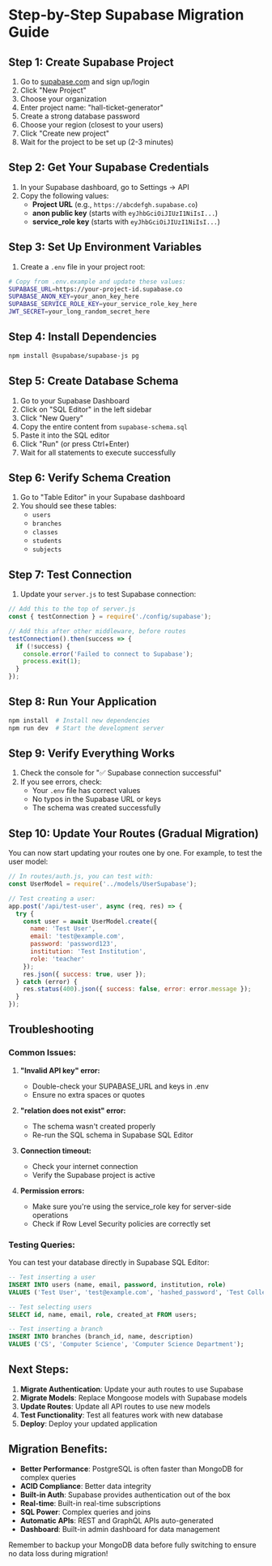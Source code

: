 # Step-by-Step Supabase Migration Guide

## Step 1: Create Supabase Project

1. Go to [supabase.com](https://supabase.com) and sign up/login
2. Click "New Project"
3. Choose your organization
4. Enter project name: "hall-ticket-generator"
5. Create a strong database password
6. Choose your region (closest to your users)
7. Click "Create new project"
8. Wait for the project to be set up (2-3 minutes)

## Step 2: Get Your Supabase Credentials

1. In your Supabase dashboard, go to Settings → API
2. Copy the following values:
   - **Project URL** (e.g., `https://abcdefgh.supabase.co`)
   - **anon public key** (starts with `eyJhbGciOiJIUzI1NiIsI...`)
   - **service_role key** (starts with `eyJhbGciOiJIUzI1NiIsI...`)

## Step 3: Set Up Environment Variables

1. Create a `.env` file in your project root:
```bash
# Copy from .env.example and update these values:
SUPABASE_URL=https://your-project-id.supabase.co
SUPABASE_ANON_KEY=your_anon_key_here
SUPABASE_SERVICE_ROLE_KEY=your_service_role_key_here
JWT_SECRET=your_long_random_secret_here
```

## Step 4: Install Dependencies

```bash
npm install @supabase/supabase-js pg
```

## Step 5: Create Database Schema

1. Go to your Supabase Dashboard
2. Click on "SQL Editor" in the left sidebar
3. Click "New Query"
4. Copy the entire content from `supabase-schema.sql`
5. Paste it into the SQL editor
6. Click "Run" (or press Ctrl+Enter)
7. Wait for all statements to execute successfully

## Step 6: Verify Schema Creation

1. Go to "Table Editor" in your Supabase dashboard
2. You should see these tables:
   - `users`
   - `branches`
   - `classes`
   - `students`
   - `subjects`

## Step 7: Test Connection

1. Update your `server.js` to test Supabase connection:

```javascript
// Add this to the top of server.js
const { testConnection } = require('./config/supabase');

// Add this after other middleware, before routes
testConnection().then(success => {
  if (!success) {
    console.error('Failed to connect to Supabase');
    process.exit(1);
  }
});
```

## Step 8: Run Your Application

```bash
npm install  # Install new dependencies
npm run dev  # Start the development server
```

## Step 9: Verify Everything Works

1. Check the console for "✅ Supabase connection successful"
2. If you see errors, check:
   - Your `.env` file has correct values
   - No typos in the Supabase URL or keys
   - The schema was created successfully

## Step 10: Update Your Routes (Gradual Migration)

You can now start updating your routes one by one. For example, to test the user model:

```javascript
// In routes/auth.js, you can test with:
const UserModel = require('../models/UserSupabase');

// Test creating a user:
app.post('/api/test-user', async (req, res) => {
  try {
    const user = await UserModel.create({
      name: 'Test User',
      email: 'test@example.com',
      password: 'password123',
      institution: 'Test Institution',
      role: 'teacher'
    });
    res.json({ success: true, user });
  } catch (error) {
    res.status(400).json({ success: false, error: error.message });
  }
});
```

## Troubleshooting

### Common Issues:

1. **"Invalid API key" error:**
   - Double-check your SUPABASE_URL and keys in .env
   - Ensure no extra spaces or quotes

2. **"relation does not exist" error:**
   - The schema wasn't created properly
   - Re-run the SQL schema in Supabase SQL Editor

3. **Connection timeout:**
   - Check your internet connection
   - Verify the Supabase project is active

4. **Permission errors:**
   - Make sure you're using the service_role key for server-side operations
   - Check if Row Level Security policies are correctly set

### Testing Queries:

You can test your database directly in Supabase SQL Editor:

```sql
-- Test inserting a user
INSERT INTO users (name, email, password, institution, role) 
VALUES ('Test User', 'test@example.com', 'hashed_password', 'Test College', 'teacher');

-- Test selecting users
SELECT id, name, email, role, created_at FROM users;

-- Test inserting a branch
INSERT INTO branches (branch_id, name, description) 
VALUES ('CS', 'Computer Science', 'Computer Science Department');
```

## Next Steps:

1. **Migrate Authentication**: Update your auth routes to use Supabase
2. **Migrate Models**: Replace Mongoose models with Supabase models
3. **Update Routes**: Update all API routes to use new models
4. **Test Functionality**: Test all features work with new database
5. **Deploy**: Deploy your updated application

## Migration Benefits:

- **Better Performance**: PostgreSQL is often faster than MongoDB for complex queries
- **ACID Compliance**: Better data integrity
- **Built-in Auth**: Supabase provides authentication out of the box
- **Real-time**: Built-in real-time subscriptions
- **SQL Power**: Complex queries and joins
- **Automatic APIs**: REST and GraphQL APIs auto-generated
- **Dashboard**: Built-in admin dashboard for data management

Remember to backup your MongoDB data before fully switching to ensure no data loss during migration!